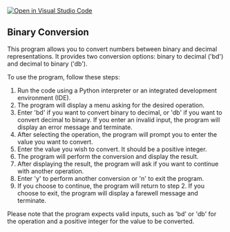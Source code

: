 [![Open in Visual Studio Code](https://classroom.github.com/assets/open-in-vscode-718a45dd9cf7e7f842a935f5ebbe5719a5e09af4491e668f4dbf3b35d5cca122.svg)](https://classroom.github.com/online_ide?assignment_repo_id=11508647&assignment_repo_type=AssignmentRepo)
## Binary Conversion

This program allows you to convert numbers between binary and decimal representations. It provides two conversion options: binary to decimal ('bd') and decimal to binary ('db').

To use the program, follow these steps:

1. Run the code using a Python interpreter or an integrated development environment (IDE).
2. The program will display a menu asking for the desired operation.
3. Enter 'bd' if you want to convert binary to decimal, or 'db' if you want to convert decimal to binary. If you enter an invalid input, the program will display an error message and terminate.
4. After selecting the operation, the program will prompt you to enter the value you want to convert.
5. Enter the value you wish to convert. It should be a positive integer.
6. The program will perform the conversion and display the result.
7. After displaying the result, the program will ask if you want to continue with another operation.
8. Enter 'y' to perform another conversion or 'n' to exit the program.
9. If you choose to continue, the program will return to step 2. If you choose to exit, the program will display a farewell message and terminate.

Please note that the program expects valid inputs, such as 'bd' or 'db' for the operation and a positive integer for the value to be converted.
